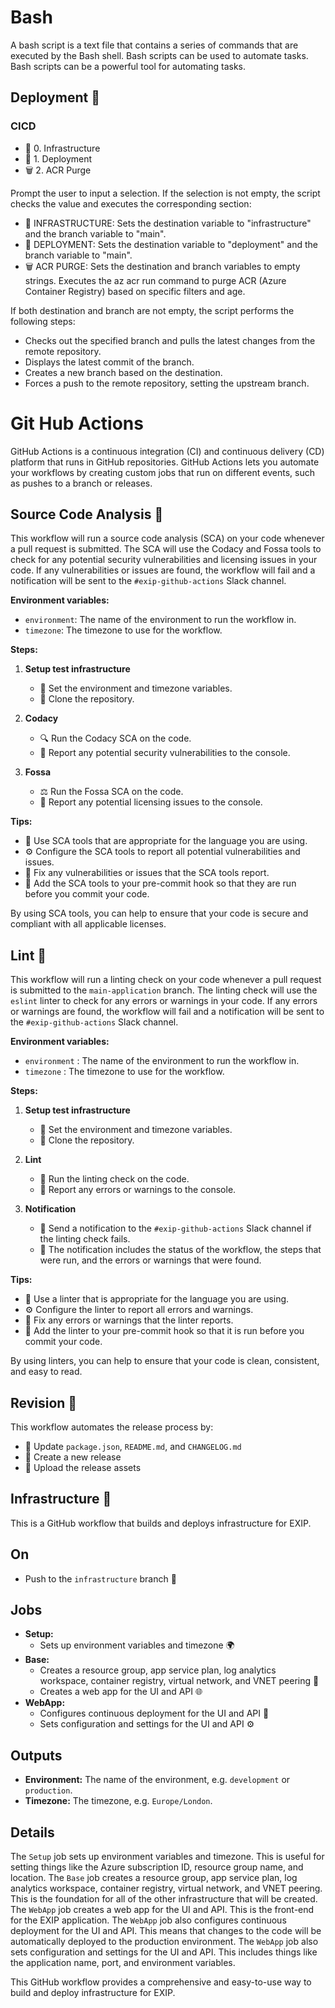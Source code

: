 # Bash
A bash script is a text file that contains a series of commands that are executed by the Bash shell. Bash scripts can be used to automate tasks.
Bash scripts can be a powerful tool for automating tasks.

## Deployment 🚀

 ### CICD
* 🔧 0. Infrastructure
* 🧪 1. Deployment
* 🗑️ 2. ACR Purge

Prompt the user to input a selection.
If the selection is not empty, the script checks the value and executes the corresponding section:

* 🔧 INFRASTRUCTURE: Sets the destination variable to "infrastructure" and the branch variable to "main".
* 🧪 DEPLOYMENT: Sets the destination variable to "deployment" and the branch variable to "main".
* 🗑️ ACR PURGE: Sets the destination and branch variables to empty strings. Executes the az acr run command to purge ACR (Azure Container Registry) based on specific filters and age.

If both destination and branch are not empty, the script performs the following steps:

* Checks out the specified branch and pulls the latest changes from the remote repository.
* Displays the latest commit of the branch.
* Creates a new branch based on the destination.
* Forces a push to the remote repository, setting the upstream branch.

# Git Hub Actions
GitHub Actions is a continuous integration (CI) and continuous delivery (CD) platform that runs in GitHub repositories. GitHub Actions lets you automate your workflows by creating custom jobs that run on different events, such as pushes to a branch or releases.

## Source Code Analysis 🚨

This workflow will run a source code analysis (SCA) on your code whenever a pull request is submitted. The SCA will use the Codacy and Fossa tools to check for any potential security vulnerabilities and licensing issues in your code. If any vulnerabilities or issues are found, the workflow will fail and a notification will be sent to the `#exip-github-actions` Slack channel.

**Environment variables:**

* `environment`: The name of the environment to run the workflow in.
* `timezone`: The timezone to use for the workflow.

**Steps:**

1. **Setup test infrastructure**

    * 🔨 Set the environment and timezone variables.
    * 💾 Clone the repository.

2. **Codacy**

    * 🔍️ Run the Codacy SCA on the code.
    * 🚨 Report any potential security vulnerabilities to the console.

3. **Fossa**

    * ⚖️ Run the Fossa SCA on the code.
    * 📝 Report any potential licensing issues to the console.

**Tips:**

* 🧹 Use SCA tools that are appropriate for the language you are using.
* ⚙️ Configure the SCA tools to report all potential vulnerabilities and issues.
* 🔨 Fix any vulnerabilities or issues that the SCA tools report.
* 🔌 Add the SCA tools to your pre-commit hook so that they are run before you commit your code.

By using SCA tools, you can help to ensure that your code is secure and compliant with all applicable licenses.

## Lint 🎨

This workflow will run a linting check on your code whenever a pull request is submitted to the `main-application` branch. The linting check will use the `eslint` linter to check for any errors or warnings in your code. If any errors or warnings are found, the workflow will fail and a notification will be sent to the `#exip-github-actions` Slack channel.

**Environment variables:**

* `environment` : The name of the environment to run the workflow in.
* `timezone` : The timezone to use for the workflow.

**Steps:**

1. **Setup test infrastructure**

    * 🔨 Set the environment and timezone variables.
    * 💾 Clone the repository.

2. **Lint**

    * 🎨 Run the linting check on the code.
    * 🚨 Report any errors or warnings to the console.

3. **Notification**

    * 🔔 Send a notification to the `#exip-github-actions` Slack channel if the linting check fails.
    * 📝 The notification includes the status of the workflow, the steps that were run, and the errors or warnings that were found.

**Tips:**

* 🧹 Use a linter that is appropriate for the language you are using.
* ⚙️ Configure the linter to report all errors and warnings.
* 🔨 Fix any errors or warnings that the linter reports.
* 🔌 Add the linter to your pre-commit hook so that it is run before you commit your code.

By using linters, you can help to ensure that your code is clean, consistent, and easy to read.

## Revision 📑
This workflow automates the release process by:

* 📑 Update `package.json`, `README.md`, and `CHANGELOG.md`
* 🚀 Create a new release
* 📂 Upload the release assets

## Infrastructure 🔨

This is a GitHub workflow that builds and deploys infrastructure for EXIP.

## On

  * Push to the `infrastructure` branch 🚀

## Jobs

  * **Setup:**
    * Sets up environment variables and timezone 🌍
  * **Base:**
    * Creates a resource group, app service plan, log analytics workspace, container registry, virtual network, and VNET peering 🗼
    * Creates a web app for the UI and API 🌐
  * **WebApp:**
    * Configures continuous deployment for the UI and API 🔀
    * Sets configuration and settings for the UI and API ⚙️

## Outputs

  * **Environment:** The name of the environment, e.g. `development` or `production`.
  * **Timezone:** The timezone, e.g. `Europe/London`.

## Details

The `Setup` job sets up environment variables and timezone. This is useful for setting things like the Azure subscription ID, resource group name, and location. The `Base` job creates a resource group, app service plan, log analytics workspace, container registry, virtual network, and VNET peering. This is the foundation for all of the other infrastructure that will be created. The `WebApp` job creates a web app for the UI and API. This is the front-end for the EXIP application. The `WebApp` job also configures continuous deployment for the UI and API. This means that changes to the code will be automatically deployed to the production environment. The `WebApp` job also sets configuration and settings for the UI and API. This includes things like the application name, port, and environment variables.

This GitHub workflow provides a comprehensive and easy-to-use way to build and deploy infrastructure for EXIP.